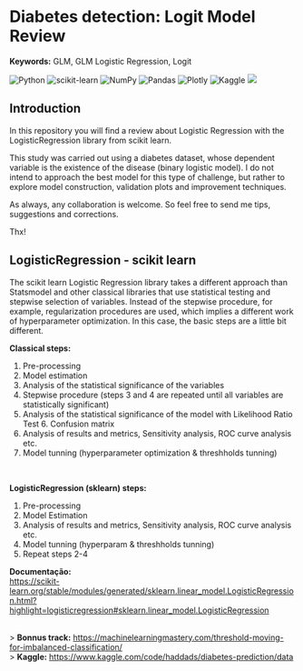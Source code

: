 # **Diabetes detection: Logit Model Review**
**Keywords:** GLM, GLM Logistic Regression, Logit

![Python](https://img.shields.io/badge/python-3670A0?style=for-the-badge&logo=python&logoColor=ffdd54)
![scikit-learn](https://img.shields.io/badge/scikit--learn-%23F7931E.svg?style=for-the-badge&logo=scikit-learn&logoColor=white)
![NumPy](https://img.shields.io/badge/numpy-%23013243.svg?style=for-the-badge&logo=numpy&logoColor=white)
![Pandas](https://img.shields.io/badge/pandas-%23150458.svg?style=for-the-badge&logo=pandas&logoColor=white)
![Plotly](https://img.shields.io/badge/Plotly-%233F4F75.svg?style=for-the-badge&logo=plotly&logoColor=white)
![Kaggle](https://img.shields.io/badge/Kaggle-035a7d?style=for-the-badge&logo=kaggle&logoColor=white)
![](https://api.visitorbadge.io/api/VisitorHit?user=samuel-haddad&repo=LogitReview&countColor=#40e0d0)

## Introduction
In this repository you will find a review about Logistic Regression with the LogisticRegression library from scikit learn.

This study was carried out using a diabetes dataset, whose dependent variable is the existence of the disease (binary logistic model). I do not intend to approach the best model for this type of challenge, but rather to explore model construction, validation plots and improvement techniques.

As always, any collaboration is welcome. So feel free to send me tips, suggestions and corrections.

Thx!


## **LogisticRegression - scikit learn** <br>
The scikit learn Logistic Regression library takes a different approach than Statsmodel and other classical libraries that use statistical testing and stepwise selection of variables. Instead of the stepwise procedure, for example, regularization procedures are used, which implies a different work of hyperparameter optimization. In this case, the basic steps are a little bit different. <br>

**Classical steps:**
1. Pre-processing
2. Model estimation
3. Analysis of the statistical significance of the variables
4. Stepwise procedure (steps 3 and 4 are repeated until all variables are statistically significant)
5. Analysis of the statistical significance of the model with Likelihood Ratio Test 6. Confusion matrix
6. Analysis of results and metrics, Sensitivity analysis, ROC curve analysis etc.
7. Model tunning (hyperparameter optimization & threshholds tunning)

<br>

**LogisticRegression (sklearn) steps:**
1. Pre-processing
2. Model Estimation
3. Analysis of results and metrics, Sensitivity analysis, ROC curve analysis etc.
4. Model tunning (hyperparam & threshholds tunning)
5. Repeat steps 2-4

**Documentação:**
<br>https://scikit-learn.org/stable/modules/generated/sklearn.linear_model.LogisticRegression.html?highlight=logisticregression#sklearn.linear_model.LogisticRegression </br>


<br> > **Bonnus track:** https://machinelearningmastery.com/threshold-moving-for-imbalanced-classification/
<br> > **Kaggle:** https://www.kaggle.com/code/haddads/diabetes-prediction/data


